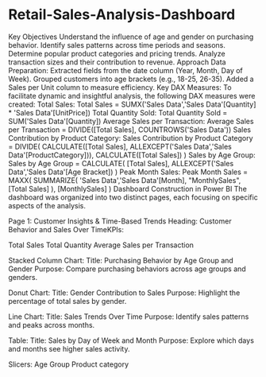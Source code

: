 # Retail-Sales-Analysis-Dashboard
Key Objectives
Understand the influence of age and gender on purchasing behavior.
Identify sales patterns across time periods and seasons.
Determine popular product categories and pricing trends.
Analyze transaction sizes and their contribution to revenue.
Approach
Data Preparation:
Extracted fields from the date column (Year, Month, Day of Week).
Grouped customers into age brackets (e.g., 18-25, 26-35).
Added a Sales per Unit column to measure efficiency.
Key DAX Measures:
To facilitate dynamic and insightful analysis, the following DAX measures were created:
Total Sales:
Total Sales = SUMX('Sales Data','Sales Data'[Quantity] * 'Sales Data'[UnitPrice])
Total Quantity Sold:
Total Quantity Sold = SUM('Sales Data'[Quantity])
Average Sales per Transaction:
Average Sales per Transaction = 
DIVIDE([Total Sales], COUNTROWS('Sales Data'))
Sales Contribution by Product Category:
Sales Contribution by Product Category = 
DIVIDE(
    CALCULATE([Total Sales], ALLEXCEPT('Sales Data','Sales Data'[ProductCategory])),
    CALCULATE([Total Sales])
)
Sales by Age Group:
Sales by Age Group = 
CALCULATE(
    [Total Sales],
    ALLEXCEPT('Sales Data','Sales Data'[Age Bracket])
)
Peak Month Sales:
Peak Month Sales = 
MAXX(
    SUMMARIZE(
        'Sales Data','Sales Data'[Month],
        "MonthlySales", [Total Sales]
    ),
    [MonthlySales]
)
Dashboard Construction in Power BI
The dashboard was organized into two distinct pages, each focusing on specific aspects of the analysis.

Page 1: Customer Insights & Time-Based Trends
Heading: Customer Behavior and Sales Over TimeKPIs:

Total Sales
Total Quantity
Average Sales per Transaction

Stacked Column Chart:
Title: Purchasing Behavior by Age Group and Gender
Purpose: Compare purchasing behaviors across age groups and genders.

Donut Chart:
Title: Gender Contribution to Sales
Purpose: Highlight the percentage of total sales by gender.

Line Chart:
Title: Sales Trends Over Time
Purpose: Identify sales patterns and peaks across months.

Table:
Title: Sales by Day of Week and Month
Purpose: Explore which days and months see higher sales activity.

Slicers:
Age Group
Product category
